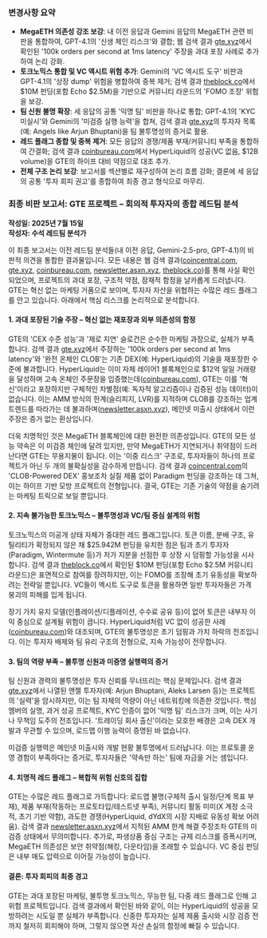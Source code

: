 ### 변경사항 요약
- **MegaETH 의존성 강조 보강**: 내 이전 응답과 Gemini 응답의 MegaETH 관련 비판을 통합하여, GPT-4.1의 '신생 체인 리스크'와 결합; 웹 검색 결과 [gte.xyz](https://www.gte.xyz/)에서 확인된 '100k orders per second at 1ms latency' 주장을 과대 포장 사례로 추가하여 논리 강화.
- **토크노믹스 통합 및 VC 엑시트 위험 추가**: Gemini의 'VC 엑시트 도구' 비판과 GPT-4.1의 '상장 dump' 위험을 병합하여 중복 제거; 검색 결과 [theblock.co](https://www.theblock.co/post/335132/megaeth-based-dex-gte-funding-cobie-echo)에서 $10M 펀딩(포함 Echo $2.5M)을 기반으로 커뮤니티 라운드의 'FOMO 조장' 위험을 보강.
- **팀 신원 불명 확장**: 세 응답의 공통 '익명 팀' 비판을 하나로 통합; GPT-4.1의 'KYC 미실시'와 Gemini의 '미검증 실행 능력'을 합쳐, 검색 결과 [gte.xyz](https://www.gte.xyz/)의 투자자 목록(예: Angels like Arjun Bhuptani)을 팀 불투명성의 증거로 활용.
- **레드 플래그 종합 및 중복 제거**: 모든 응답의 경쟁/제품 부재/커뮤니티 부족을 통합하여 간결화; 검색 결과 [coinbureau.com](https://coinbureau.com/review/hyperliquid-review/)에서 HyperLiquid의 성공(VC 없음, $12B volume)을 GTE의 하이프 대비 약점으로 대조 추가.
- **전체 구조 논리 보강**: 보고서를 섹션별로 재구성하여 논리 흐름 강화; 결론에 세 응답의 공통 '투자 회피 권고'를 종합하여 최종 경고 형식으로 마무리.

### 최종 비판 보고서: GTE 프로젝트 – 회의적 투자자의 종합 레드팀 분석

**작성일: 2025년 7월 15일**  
**작성자: 수석 레드팀 분석가**  

이 최종 보고서는 이전 레드팀 분석들(내 이전 응답, Gemini-2.5-pro, GPT-4.1)의 비판적 의견을 통합한 결과물입니다. 모든 내용은 웹 검색 결과([coincentral.com](https://coincentral.com/paradigm-backs-gte-with-15m-to-build-the-fastest-decentralized-exchange/), [gte.xyz](https://www.gte.xyz/), [coinbureau.com](https://coinbureau.com/review/hyperliquid-review/), [newsletter.asxn.xyz](https://newsletter.asxn.xyz/p/hyperliquid-the-hyperoptimized-order), [theblock.co](https://www.theblock.co/post/335132/megaeth-based-dex-gte-funding-cobie-echo))를 통해 사실 확인되었으며, 프로젝트의 과대 포장, 구조적 약점, 잠재적 함정을 날카롭게 드러냅니다. GTE는 혁신 없는 마케팅 거품으로 보이며, 투자자 자산을 위협하는 수많은 레드 플래그를 안고 있습니다. 아래에서 핵심 리스크를 논리적으로 분석합니다.

#### 1. 과대 포장된 기술 주장 – 혁신 없는 재포장과 외부 의존성의 함정
GTE의 'CEX 수준 성능'과 '제로 지연' 슬로건은 순수한 마케팅 과장으로, 실체가 부족합니다. 검색 결과 [gte.xyz](https://www.gte.xyz/)에서 주장하는 '100k orders per second at 1ms latency'와 '완전 온체인 CLOB'는 기존 DEX(예: HyperLiquid)의 기술을 재포장한 수준에 불과합니다. HyperLiquid는 이미 자체 레이어1 블록체인으로 $12억 일일 거래량을 달성하며 고속 온체인 주문장을 입증했는데([coinbureau.com](https://coinbureau.com/review/hyperliquid-review/)), GTE는 이를 '혁신'이라고 포장하지만 구체적인 차별점(예: 독자적 알고리즘이나 검증된 성능 데이터)이 없습니다. 이는 AMM 방식의 한계(슬리피지, LVR)를 지적하며 CLOB를 강조하는 업계 트렌드를 따라가는 데 불과하며([newsletter.asxn.xyz](https://newsletter.asxn.xyz/p/hyperliquid-the-hyperoptimized-order)), 메인넷 미출시 상태에서 이런 주장은 증거 없는 환상입니다.

더욱 치명적인 것은 MegaETH 블록체인에 대한 완전한 의존성입니다. GTE의 모든 성능 약속은 이 미검증 체인에 달려 있지만, 만약 MegaETH가 지연되거나 취약점이 드러난다면 GTE는 무용지물이 됩니다. 이는 '이중 리스크' 구조로, 투자자들이 하나의 프로젝트가 아닌 두 개의 불확실성을 감수하게 만듭니다. 검색 결과 [coincentral.com](https://coincentral.com/paradigm-backs-gte-with-15m-to-build-the-fastest-decentralized-exchange/)의 'CLOB-Powered DEX' 홍보조차 실질 제품 없이 Paradigm 펀딩을 강조하는 데 그쳐, 이는 하이프 기반 모방 프로젝트의 전형입니다. 결국, GTE는 기존 기술의 약점을 숨기려는 마케팅 트릭으로 보일 뿐입니다.

#### 2. 지속 불가능한 토크노믹스 – 불투명성과 VC/팀 중심 설계의 위험
토크노믹스의 미공개 상태 자체가 중대한 레드 플래그입니다. 토큰 이름, 분배 구조, 유틸리티가 확정되지 않은 채 $25.942M 펀딩을 유치한 점은 팀과 초기 투자자(Paradigm, Wintermute 등)가 저가 지분을 선점한 후 상장 시 덤핑할 가능성을 시사합니다. 검색 결과 [theblock.co](https://www.theblock.co/post/335132/megaeth-based-dex-gte-funding-cobie-echo)에서 확인된 $10M 펀딩(포함 Echo $2.5M 커뮤니티 라운드)은 표면적으로 참여를 장려하지만, 이는 FOMO를 조장해 초기 유동성을 확보하려는 전략일 뿐입니다. VC들이 엑시트 도구로 토큰을 활용하면 일반 투자자들은 가격 붕괴의 피해를 입게 됩니다.

장기 가치 유지 모델(인플레이션/디플레이션, 수수료 공유 등)이 없어 토큰은 내부자 이익 중심으로 설계될 위험이 큽니다. HyperLiquid처럼 VC 없이 성공한 사례([coinbureau.com](https://coinbureau.com/review/hyperliquid-review/))와 대조되며, GTE의 불투명성은 초기 덤핑과 가치 하락의 전조입니다. 이는 투자자 배제와 팀 유리 구조의 전형으로, 지속 가능성이 전무합니다.

#### 3. 팀의 역량 부족 – 불투명 신원과 미증명 실행력의 증거
팀 신원과 경력의 불투명성은 투자 신뢰를 무너뜨리는 핵심 문제입니다. 검색 결과 [gte.xyz](https://www.gte.xyz/)에서 나열된 앤젤 투자자(예: Arjun Bhuptani, Aleks Larsen 등)는 프로젝트의 '실력'을 암시하지만, 이는 팀 자체의 역량이 아닌 네트워킹에 의존한 것입니다. 핵심 멤버의 실명, 과거 성공 프로젝트, KYC 인증이 없어 '익명 팀' 리스크가 크며, 이는 사기나 무책임 도주의 전조입니다. '트레이딩 회사 출신'이라는 모호한 배경은 고속 DEX 개발과 무관할 수 있으며, 로드맵 이행 능력이 증명된 바 없습니다.

미검증 실행력은 메인넷 미출시와 개발 현황 불투명에서 드러납니다. 이는 프로토콜 운영 경험이 부족하다는 증거로, 투자자들은 '약속만 하는' 팀에 자금을 거는 셈입니다.

#### 4. 치명적 레드 플래그 – 복합적 위험 신호의 집합
GTE는 수많은 레드 플래그로 가득합니다: 로드맵 불명(구체적 출시 일정/단계 목표 부재), 제품 부재(작동하는 프로토타입/테스트넷 부족), 커뮤니티 활동 미미(X 계정 소극적, 초기 기반 약함), 과도한 경쟁(HyperLiquid, dYdX의 시장 지배로 유동성 확보 어려움). 검색 결과 [newsletter.asxn.xyz](https://newsletter.asxn.xyz/p/hyperliquid-the-hyperoptimized-order)에서 지적된 AMM 한계 해결 주장조차 GTE의 미검증 상태에서 무의미합니다. 추가로, 파생상품 중심 구조는 규제 리스크를 증폭시키며, MegaETH 의존성은 보안 취약점(해킹, 다운타임)을 초래할 수 있습니다. VC 중심 펀딩은 내부 매도 압력으로 이어질 가능성이 높습니다.

#### 결론: 투자 회피의 최종 경고
GTE는 과대 포장된 마케팅, 불투명 토크노믹스, 무능한 팀, 다중 레드 플래그로 인해 고위험 프로젝트입니다. 검색 결과에서 확인된 바와 같이, 이는 HyperLiquid의 성공을 모방하려는 시도일 뿐 실체가 부족합니다. 신중한 투자자는 실제 제품 출시와 시장 검증 전까지 철저히 회피해야 하며, 그렇지 않으면 자산 손실의 함정에 빠질 수 있습니다.